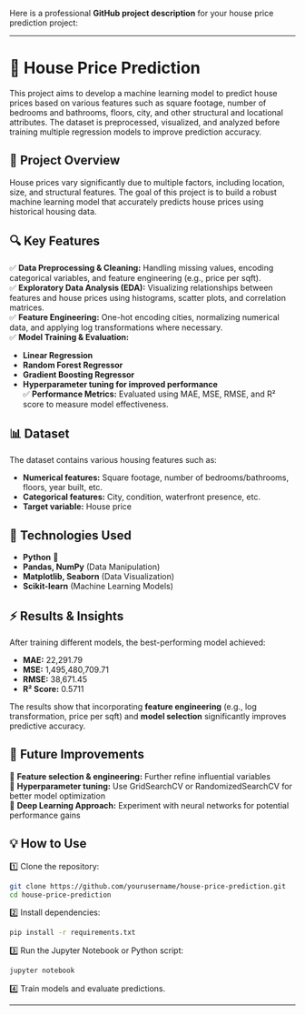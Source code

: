 Here is a professional **GitHub project description** for your house price prediction project:

---

# 🏡 House Price Prediction

This project aims to develop a machine learning model to predict house prices based on various features such as square footage, number of bedrooms and bathrooms, floors, city, and other structural and locational attributes. The dataset is preprocessed, visualized, and analyzed before training multiple regression models to improve prediction accuracy.

## 📌 Project Overview

House prices vary significantly due to multiple factors, including location, size, and structural features. The goal of this project is to build a robust machine learning model that accurately predicts house prices using historical housing data.

## 🔍 Key Features

✅ **Data Preprocessing & Cleaning:** Handling missing values, encoding categorical variables, and feature engineering (e.g., price per sqft).  
✅ **Exploratory Data Analysis (EDA):** Visualizing relationships between features and house prices using histograms, scatter plots, and correlation matrices.  
✅ **Feature Engineering:** One-hot encoding cities, normalizing numerical data, and applying log transformations where necessary.  
✅ **Model Training & Evaluation:**  
- **Linear Regression**  
- **Random Forest Regressor**  
- **Gradient Boosting Regressor**  
- **Hyperparameter tuning for improved performance**  
✅ **Performance Metrics:** Evaluated using MAE, MSE, RMSE, and R² score to measure model effectiveness.

## 📊 Dataset

The dataset contains various housing features such as:
- **Numerical features:** Square footage, number of bedrooms/bathrooms, floors, year built, etc.
- **Categorical features:** City, condition, waterfront presence, etc.
- **Target variable:** House price

## 🚀 Technologies Used

- **Python** 🐍  
- **Pandas, NumPy** (Data Manipulation)  
- **Matplotlib, Seaborn** (Data Visualization)  
- **Scikit-learn** (Machine Learning Models)  

## ⚡ Results & Insights

After training different models, the best-performing model achieved:

- **MAE:** 22,291.79  
- **MSE:** 1,495,480,709.71  
- **RMSE:** 38,671.45  
- **R² Score:** 0.5711  

The results show that incorporating **feature engineering** (e.g., log transformation, price per sqft) and **model selection** significantly improves predictive accuracy.

## 📌 Future Improvements

🚀 **Feature selection & engineering:** Further refine influential variables  
🚀 **Hyperparameter tuning:** Use GridSearchCV or RandomizedSearchCV for better model optimization  
🚀 **Deep Learning Approach:** Experiment with neural networks for potential performance gains  

## 💡 How to Use

1️⃣ Clone the repository:
   ```bash
   git clone https://github.com/yourusername/house-price-prediction.git
   cd house-price-prediction
   ```
2️⃣ Install dependencies:
   ```bash
   pip install -r requirements.txt
   ```
3️⃣ Run the Jupyter Notebook or Python script:
   ```bash
   jupyter notebook
   ```
4️⃣ Train models and evaluate predictions.

---

